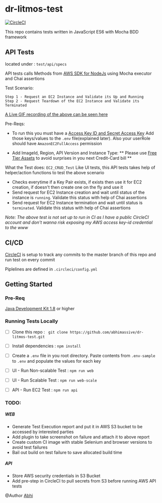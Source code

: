 # dr-litmos-test

[![CircleCI](https://circleci.com/gh/abhimassive/dr-litmos-test/tree/master.svg?style=svg)](https://circleci.com/gh/abhimassive/dr-litmos-test/tree/master)

This repo contains tests written in JavaScript ES6 with Mocha BDD framework

## API Tests 

located under : `test/api/specs`

API tests calls Methods from [AWS SDK for NodeJs](https://docs.aws.amazon.com/AWSJavaScriptSDK/latest/index.html)
using Mocha executor and Chai assertions

Test Scenario:

```
Step 1 - Request an EC2 Instance and Validate its Up and Running
Step 2 - Request Teardown of the EC2 Instance and Validate its Terminated
```
[A Live GIF recording of the above can be seen here](https://drive.google.com/file/d/1JPtMeRDMuRSiPbgOVZKDOvm_Ar2zRPtH/view)

Pre-Reqs:
* To run this you must have a [Access Key ID and Secret Access Key](https://docs.aws.amazon.com/general/latest/gr/aws-sec-cred-types.html)
Add those keys/values to the `.env` file(explained later). Also your userRole should have `AmazonEC2FullAccess` permission

* Add ImageId, Region, API Version and Instance Type: ** Please use [Free Tier Assets](https://docs.aws.amazon.com/awsaccountbilling/latest/aboutv2/free-tier-limits.html) to avoid surprises in you next Credit-Card bill **

What the Test does:
```EC2_CRUD_Test``` Like UI tests, this API tests takes help of helper/action functions to test the above scenario
* Checks everytime if a Key Pair exists, if exists then use it for EC2 creation, if doesn't then create one on the fly and use it
* Send request for EC2 Instance creation and wait until status of the instance is `running`. Validate this status with help of Chai assertions
* Send request for EC2 Instance termination and wait until status is `terminated`. Validate this status with help of Chai assertions

_Note: The above test is not set up to run in CI as I have a public CircleCI account and don't wanna risk exposing my AWS access key-id credential to the www_



## CI/CD
[CircleCI](https://circleci.com/product/) is setup to track any commits to the master branch of this repo and run test on every commit

Piplelines are defined in `.circleci/config.yml`


## Getting Started

### Pre-Req
[Java Development Kit 1.8](http://www.oracle.com/technetwork/java/javase/downloads/jdk8-downloads-2133151.html) or higher

### Running Tests Locally
- [ ] Clone this repo : ` git clone https://github.com/abhimassive/dr-litmos-test.git`

- [ ] Install dependencies : `npm install`

- [ ] Create a `.env` file in you root directory. Paste contents from `.env-sample` to `.env` and populate the values for each key

- [ ] UI - Run Non-scalable Test : `npm run web`

- [ ] UI - Run Scalable Test  : `npm run web-scale`

- [ ] API -  Run EC2 Test : `npm run api`


### TODO:
##### WEB
* Generate Test Execution report and put it in AWS S3 bucket to be accessed by interested parties
* Add plugin to take screenshot on failure and attach it to above report
* Create custom CI image with stable Selenium and browser versions to avoid test failures
* Bail out build on test failure to save allocated build time

##### API
* Store AWS security credentials in S3 Bucket 
* Add pre-step in CircleCI to pull secrets from S3 before running AWS API tests


@Author [Abhi](mailto:daspatnaik@gmail.com)


